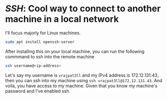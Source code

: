 # _SSH_: Cool way to connect to another machine in a local network

I'll focus majorly for Linux machines.

```bash
sudo apt install openssh-server
```

After installing this on your local machine, you can run the following commmand to ssh into
the remote machine
```bash
ssh username@<ip-address>
```

Let's say my username is `vrajpat3ll` and my IPv4 address is 172.12.131.43, 
then you can ssh into my machine using `ssh vrajpat3ll@172.12.131.43`. And voila, you have access to my machine.
Given that you know my machine's password and I've enabled ssh.
